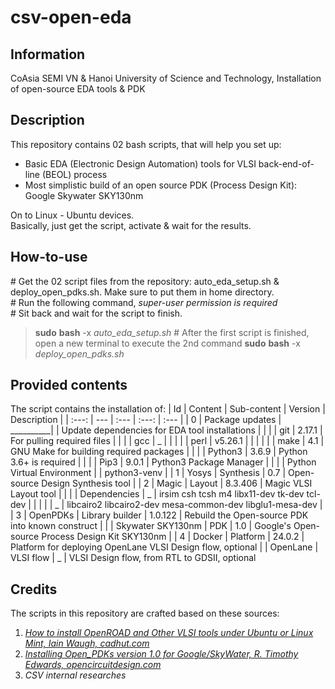 # csv-open-eda
## Information 
CoAsia SEMI VN &amp; Hanoi University of Science and Technology, Installation of open-source EDA tools &amp; PDK

## Description
This repository contains 02 bash scripts, that will help you set up:
-  Basic EDA (Electronic Design Automation) tools for VLSI back-end-of-line (BEOL) process
-  Most simplistic build of an open source PDK (Process Design Kit): Google Skywater SKY130nm
  
On to Linux - Ubuntu devices. \
Basically, just get the script, activate & wait for the results.

## How-to-use
\# Get the 02 script files from the repository: auto_eda_setup.sh & deploy_open_pdks.sh. Make sure to put them in home directory. \
\# Run the following command, *super-user permission is required*\
\# Sit back and wait for the script to finish.
> **sudo** **bash** -x *auto_eda_setup.sh*
\# After the first script is finished, open a new terminal to execute the 2nd command
> **sudo** **bash** -x *deploy_open_pdks.sh*

## Provided contents
The script contains the installation of:
| Id | Content | Sub-content | Version | Description |
| :---: | --- | :--- | :---: | :--- |
| 0 | Package updates | __________| | Update dependencies for EDA tool installations |
| | | git | 2.17.1 | For pulling required files |
| | | gcc | _ | |
| | | perl | v5.26.1 | | |
| | | make | 4.1 | GNU Make for building required packages |
| | | Python3 | 3.6.9 | Python 3.6+ is required |
| | | Pip3 | 9.0.1 | Python3 Package Manager |
| | | Python Virtual Environment | | python3-venv |
| 1 | Yosys | Synthesis | 0.7 | Open-source Design Synthesis tool |
| 2 | Magic | Layout | 8.3.406 | Magic VLSI Layout tool |
| | | Dependencies | _ | irsim csh tcsh m4 libx11-dev tk-dev tcl-dev |
| | | | _ | libcairo2 libcairo2-dev  mesa-common-dev libglu1-mesa-dev |
| 3 | OpenPDKs | Library builder | 1.0.122 | Rebuild the Open-source PDK into known construct |
| | Skywater SKY130nm | PDK | 1.0 | Google's Open-source Process Design Kit SKY130nm | 
| 4 | Docker | Platform | 24.0.2 | Platform for deploying OpenLane VLSI Design flow, optional
| | OpenLane | VLSI flow | _ | VLSI Design flow, from RTL to GDSII, optional

## Credits
The scripts in this repository are crafted based on these sources:
1. [*How to install OpenROAD and Other VLSI tools under Ubuntu or Linux Mint, Iain Waugh, cadhut.com*](https://cadhut.com/2022/08/07/how-to-install-openroad-and-other-vlsi-tools-under-ubuntu-22-04-or-linux-mint-21/) 
2. [*Installing Open_PDKs version 1.0 for Google/SkyWater, R. Timothy Edwards, opencircuitdesign.com*](www.opencircuitdesign.com/open_pdks/install.html)
3. *CSV internal researches*
